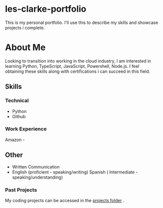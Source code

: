 # les-clarke-portfolio
This is my personal portfolio. I'll use this to describe my skills and showcase projects i complete.
# About Me 
Looking to transition into working in the cloud industry, I am interested in learning Python, TypeScript, JavaScript, Powershell, Node.js. I feel obtaining these skills along with certifications i can succeed in this field.
## Skills

### Technical
* Python
* Github

### Work Experience
Amazon - 

## Other
* Written Communication
* English (proficient - speaking/writing) Spanish ( Intermediate - speaking/understanding)
  
### Past Projects
My coding projects can be accessed in the [projects folder](projects) .

